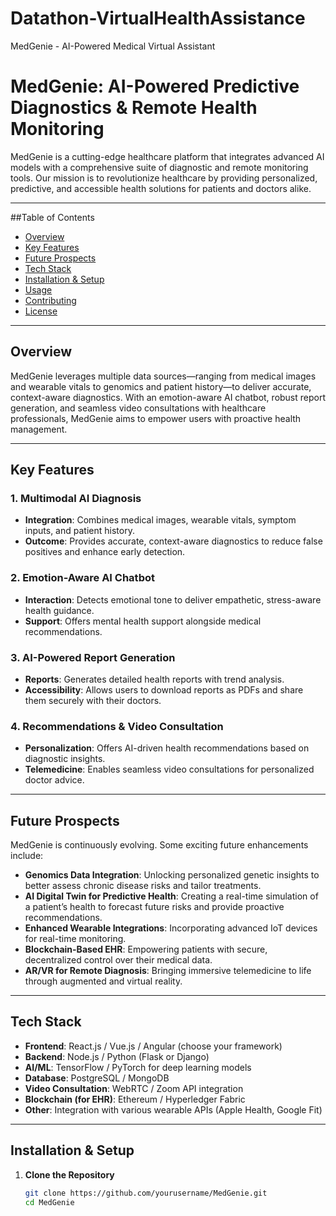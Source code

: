 # Datathon-VirtualHealthAssistance
MedGenie - AI-Powered Medical Virtual Assistant
# MedGenie: AI-Powered Predictive Diagnostics & Remote Health Monitoring

MedGenie is a cutting-edge healthcare platform that integrates advanced AI models with a comprehensive suite of diagnostic and remote monitoring tools. Our mission is to revolutionize healthcare by providing personalized, predictive, and accessible health solutions for patients and doctors alike.

---

##Table of Contents

- [Overview](#overview)
- [Key Features](#key-features)
- [Future Prospects](#future-prospects)
- [Tech Stack](#tech-stack)
- [Installation & Setup](#installation--setup)
- [Usage](#usage)
- [Contributing](#contributing)
- [License](#license)

---

## Overview

MedGenie leverages multiple data sources—ranging from medical images and wearable vitals to genomics and patient history—to deliver accurate, context-aware diagnostics. With an emotion-aware AI chatbot, robust report generation, and seamless video consultations with healthcare professionals, MedGenie aims to empower users with proactive health management.

---

## Key Features

### 1. Multimodal AI Diagnosis
- **Integration**: Combines medical images, wearable vitals, symptom inputs, and patient history.
- **Outcome**: Provides accurate, context-aware diagnostics to reduce false positives and enhance early detection.

### 2. Emotion-Aware AI Chatbot
- **Interaction**: Detects emotional tone to deliver empathetic, stress-aware health guidance.
- **Support**: Offers mental health support alongside medical recommendations.

### 3. AI-Powered Report Generation
- **Reports**: Generates detailed health reports with trend analysis.
- **Accessibility**: Allows users to download reports as PDFs and share them securely with their doctors.

### 4. Recommendations & Video Consultation
- **Personalization**: Offers AI-driven health recommendations based on diagnostic insights.
- **Telemedicine**: Enables seamless video consultations for personalized doctor advice.

---

## Future Prospects

MedGenie is continuously evolving. Some exciting future enhancements include:

- **Genomics Data Integration**: Unlocking personalized genetic insights to better assess chronic disease risks and tailor treatments.
- **AI Digital Twin for Predictive Health**: Creating a real-time simulation of a patient’s health to forecast future risks and provide proactive recommendations.
- **Enhanced Wearable Integrations**: Incorporating advanced IoT devices for real-time monitoring.
- **Blockchain-Based EHR**: Empowering patients with secure, decentralized control over their medical data.
- **AR/VR for Remote Diagnosis**: Bringing immersive telemedicine to life through augmented and virtual reality.

---

## Tech Stack

- **Frontend**: React.js / Vue.js / Angular (choose your framework)
- **Backend**: Node.js / Python (Flask or Django)
- **AI/ML**: TensorFlow / PyTorch for deep learning models
- **Database**: PostgreSQL / MongoDB
- **Video Consultation**: WebRTC / Zoom API integration
- **Blockchain (for EHR)**: Ethereum / Hyperledger Fabric
- **Other**: Integration with various wearable APIs (Apple Health, Google Fit)

---

## Installation & Setup

1. **Clone the Repository**
   ```bash
   git clone https://github.com/yourusername/MedGenie.git
   cd MedGenie
